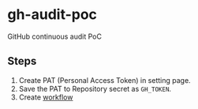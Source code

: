 # gh-audit-poc
GitHub continuous audit PoC

## Steps

1. Create PAT (Personal Access Token) in setting page.
2. Save the PAT to Repository secret as `GH_TOKEN`.
3. Create [workflow](./.github/workflows/repository.yml)
